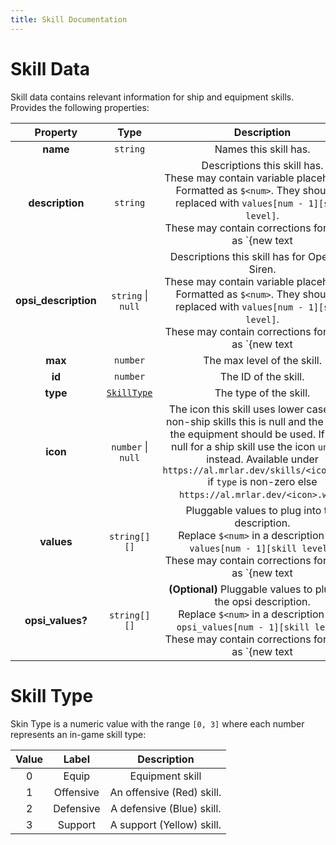 ```yaml
---
title: Skill Documentation
---
```


# Skill Data

Skill data contains relevant information for ship and equipment skills. Provides the following
properties:

|       Property       |            Type            |                                                                                                                                                  Description                                                                                                                                                   |
| :------------------: | :------------------------: | :------------------------------------------------------------------------------------------------------------------------------------------------------------------------------------------------------------------------------------------------------------------------------------------------------------: |
|       **name**       |          `string`          |                                                                                                                                             Names this skill has.                                                                                                                                              |
|   **description**    |          `string`          |                                             Descriptions this skill has.<br>These may contain variable placeholders. Formatted as `$<num>`. They should be replaced with `values[num - 1][skill level]`.<br>These may contain corrections formatted as `{new text                                              | explanation}`.<br>You should parse values first and the corrections as values may also contain corrections.                                     |
| **opsi_description** |     `string` \| `null`     |                                   Descriptions this skill has for Operation Siren.<br>These may contain variable placeholders. Formatted as `$<num>`. They should be replaced with `values[num - 1][skill level]`.<br>These may contain corrections formatted as `{new text                                    | explanation}`.<br>You should parse values first and the corrections as values may also contain corrections.   If `null` use normal description. |
|       **max**        |          `number`          |                                                                                                                                          The max level of the skill.                                                                                                                                           |
|        **id**        |          `number`          |                                                                                                                                              The ID of the skill.                                                                                                                                              |
|       **type**       | [`SkillType`](#skill-type) |                                                                                                                                             The type of the skill.                                                                                                                                             |
|       **icon**       |     `number` \| `null`     | The icon this skill uses lower cased. For non-ship skills this is null and the icon of the equipment should be used. If this is null for a ship skill use the icon `unknown` instead. Available under `https://al.mrlar.dev/skills/<icon>.webp` if `type` is non-zero else `https://al.mrlar.dev/<icon>.webp`. |
|      **values**      |        `string[][]`        |                                                               Pluggable values to plug into the description.<br>Replace `$<num>` in a description with `values[num - 1][skill level]`.<br>These may contain corrections formatted as `{new text                                                                | explanation}`.<br>Ideally values are plugged in first berfore corrections are parsed.                                                           |
|   **opsi_values?**   |        `string[][]`        |                                                   **(Optional)** Pluggable values to plug into the opsi description.<br>Replace `$<num>` in a description with `opsi_values[num - 1][skill level]`.<br>These may contain corrections formatted as `{new text                                                   | explanation}`.<br>Ideally values are plugged in first berfore corrections are parsed. If absent or empty use the normal values.                 |


# Skill Type

Skin Type is a numeric value with the range `[0, 3]` where each number represents an in-game skill
type:

| Value |   Label   |        Description        |
| :---: | :-------: | :-----------------------: |
|   0   |   Equip   |      Equipment skill      |
|   1   | Offensive | An offensive (Red) skill. |
|   2   | Defensive | A defensive (Blue) skill. |
|   3   |  Support  | A support (Yellow) skill. |
